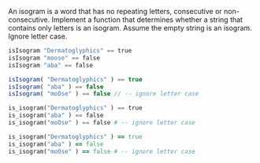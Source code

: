An isogram is a word that has no repeating letters, consecutive or non-consecutive. Implement a function that determines whether a string that contains only letters is an isogram. Assume the empty string is an isogram. Ignore letter case.

```haskell
isIsogram "Dermatoglyphics" == true
isIsogram "moose" == false
isIsogram "aba" == false
```
```javascript
isIsogram( "Dermatoglyphics" ) == true
isIsogram( "aba" ) == false
isIsogram( "moOse" ) == false // -- ignore letter case
```
```python
is_isogram("Dermatoglyphics" ) == true
is_isogram("aba" ) == false
is_isogram("moOse" ) == false # -- ignore letter case
```
```ruby
is_isogram("Dermatoglyphics" ) == true
is_isogram("aba" ) == false
is_isogram("moOse" ) == false # -- ignore letter case
```
